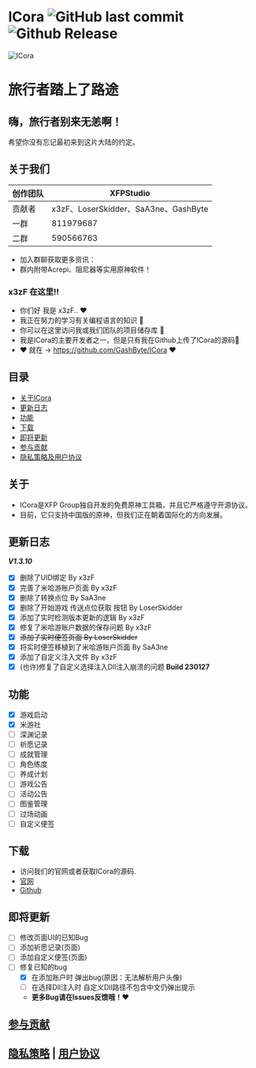 # **ICora** ![GitHub last commit](https://img.shields.io/github/last-commit/GashByte/ICora) ![Github Release](https://img.shields.io/github/downloads/GashByte/ICora/ICoraV1.3.10/total) 

![ICora](https://socialify.git.ci/GashByte/ICora/image?description=1&descriptionEditable=%E5%8E%9F%E7%A5%9E%E5%B7%A5%E5%85%B7%E7%AE%B1%20%7C%20XFP.ICora&forks=1&language=1&name=1&pattern=Overlapping%20Hexagons&stargazers=1&theme=Auto)
# 旅行者踏上了路途

## 嗨，旅行者别来无恙啊！
希望你没有忘记最初来到这片大陆的约定。

## 关于我们
|创作团队|XFPStudio|
|---|---
|贡献者|x3zF、LoserSkidder、SaA3ne、GashByte|
|一群|811979687|
|二群|590566763|
- 加入群聊获取更多资讯：
- 群内附带Acrepi、阻尼器等实用原神软件！

### x3zF 在这里!!
- 你们好 我是 x3zF.. ❤
- 我正在努力的学习有关编程语言的知识 👀
- 你可以在这里访问我或我们团队的项目储存库 🎁
- 我是ICora的主要开发者之一，但是只有我在Github上传了ICora的源码🎄
- ❤ 就在 -> https://github.com/GashByte/ICora ❤

## 目录

- [关于ICora](#关于)
- [更新日志](#更新日志)
- [功能](#功能)
- [下载](#下载)
- [即将更新](#即将更新)
- [参与贡献](#参与贡献)
- [隐私策略及用户协议](#隐私策略--用户协议)

## 关于

- ICora是XFP Group独自开发的免费原神工具箱，并且它严格遵守开源协议。
- 目前，它只支持中国版的原神，但我们正在朝着国际化的方向发展。

## 更新日志

***V1.3.10***
- [x] 删除了UID绑定 By x3zF
- [x] 完善了米哈游账户页面 By x3zF
- [x] 删除了转换点位 By SaA3ne
- [x] 删除了开始游戏 传送点位获取 按钮 By LoserSkidder
- [x] 添加了实时检测版本更新的逻辑 By x3zF
- [x] 修复了米哈游账户数据的保存问题 By x3zF
- [x] ~~添加了实时便签页面 By LoserSkidder~~
- [x] 将实时便签移植到了米哈游账户页面 By SaA3ne
- [x] 添加了自定义注入文件 By x3zF
- [x] (也许)修复了自定义选择注入Dll注入崩溃的问题
**Build 230127**

## 功能

- [x] 游戏启动
- [x] 米游社
- [ ] 深渊记录
- [ ] 祈愿记录
- [ ] 成就管理
- [ ] 角色练度
- [ ] 养成计划
- [ ] 游戏公告
- [ ] 活动公告
- [ ] 图鉴管理
- [ ] 过场动画
- [ ] 自定义便签

## 下载

- 访问我们的官网或者获取ICora的源码.
- [官网](https://gashbyte.github.io/ICoraIndex)
- [Github](https://github.com/GashByte/ICora)

## 即将更新

- [ ] 修改页面UI的已知Bug
- [ ] 添加祈愿记录(页面)
- [ ] 添加自定义便签(页面)
- [ ] 修复已知的bug
   - [x] 在添加账户时 弹出bug(原因：无法解析用户头像)
   - [ ] 在选择Dll注入时 自定义Dll路径不包含中文仍弹出提示
   - **更多Bug请在Issues反馈哦！❤**

## [参与贡献](/CONTRIBUTING.md)

## [隐私策略](/PrivacyPolicy.md) | [用户协议](/UserUseArgeement.md)
